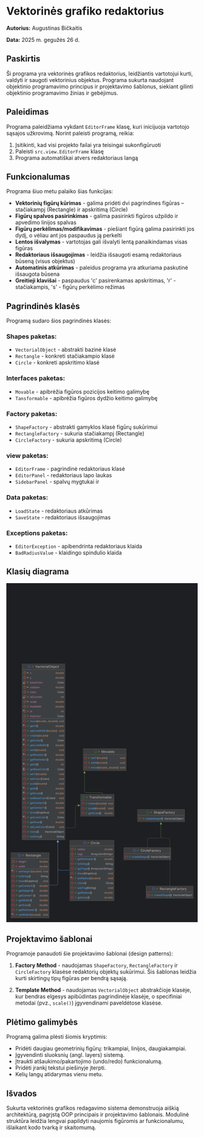 # Vektorinės grafiko redaktorius

**Autorius:** Augustinas Bičkaitis 

**Data:** 2025 m. gegužės 26 d.

## Paskirtis

Ši programa yra vektorinės grafikos redaktorius, leidžiantis vartotojui kurti, valdyti ir saugoti vektorinius objektus. Programa sukurta naudojant objektinio programavimo principus ir projektavimo šablonus, siekiant gilinti objektinio programavimo žinias ir gebėjimus.

## Paleidimas

Programa paleidžiama vykdant `EditorFrame` klasę, kuri inicijuoja vartotojo sąsajos užkrovimą. Norint paleisti programą, reikia:

1. Įsitikinti, kad visi projekto failai yra teisingai sukonfigūruoti
2. Paleisti `src.view.EditorFrame` klasę
3. Programa automatiškai atvers redaktoriaus langą

## Funkcionalumas

Programa šiuo metu palaiko šias funkcijas:

- **Vektorinių figūrų kūrimas** - galima pridėti dvi pagrindines figūras – stačiakampį (Rectangle) ir apskritimą (Circle)
- **Figūrų spalvos pasirinkimas** - galima pasirinkti figūros užpildo ir apvedimo linijos spalvas
- **Figūrų perkėlimas/modifikavimas** - piešiant figūrą galima pasirinkti jos dydį, o vėliau ant jos paspaudus ją perkelti
- **Lentos išvalymas** - vartotojas gali išvalyti lentą panaikindamas visas figūras
- **Redaktoriaus išsaugojimas** - leidžia išsaugoti esamą redaktoriaus būseną (visus objektus)
- **Automatinis atkūrimas** - paleidus programa yra atkuriama paskutinė išsaugota būsena
- **Greitieji klavišai** - paspaudus 'c' pasirenkamas apskritimas, 'r' - stačiakampis, 's' - figūrų perkėlimo režimas

## Pagrindinės klasės

Programą sudaro šios pagrindinės klasės:

### Shapes paketas:
- `VectorialObject` - abstrakti bazinė klasė
- `Rectangle` - konkreti stačiakampio klasė
- `Circle` - konkreti apskritimo klasė

### Interfaces paketas:
- `Movable` - apibrėžia figūros pozicijos keitimo galimybę
- `Tansformable` - apibrėžia figūros dydžio keitimo galimybę

### Factory paketas:
- `ShapeFactory` - abstrakti gamyklos klasė figūrų sukūrimui
- `RectangleFactory` - sukuria stačiakampį (Rectangle)
- `CircleFactory` - sukuria apskritimą (Circle)

### view paketas:
- `EditorFrame` - pagrindinė redaktoriaus klasė
- `EditorPanel` - redaktoriaus lapo laukas
- `SidebarPanel` - spalvų mygtukai ir 

### Data paketas:
- `LoadState` - redaktoriaus atkūrimas
- `SaveState` - redaktoriaus išsaugojimas

### Exceptions paketas:
- `EditorException` - apibendrinta redaktoriaus klaida
- `BadRadiusValue` - klaidingo spindulio klaida

## Klasių diagrama
![image](UMLclass.png)
## Projektavimo šablonai

Programoje panaudoti šie projektavimo šablonai (design patterns):

1. **Factory Method** - naudojamas `ShapeFactory`, `RectangleFactory` ir `CircleFactory` klasėse redaktorių objektų sukūrimui. Šis šablonas leidžia kurti skirtingų tipų figūras per bendrą sąsają.

2. **Template Method** - naudojamas `VectorialObject` abstrakčioje klasėje, kur bendras elgesys apibūdintas pagrindinėje klasėje, o specifiniai metodai (pvz., `scale()`) įgyvendinami paveldėtose klasėse.

## Plėtimo galimybės

Programą galima plėsti šiomis kryptimis:

- Pridėti daugiau geometrinių figūrų: trikampiai, linijos, daugiakampiai.
- Įgyvendinti sluoksnių (angl. layers) sistemą.
- Įtraukti atšaukimo/pakartojimo (undo/redo) funkcionalumą.
- Pridėti įrankį tekstui piešinyje įterpti.
- Kelių langų atidarymas vienu metu.

## Išvados

Sukurta vektorinės grafikos redagavimo sistema demonstruoja aiškią architektūrą, pagrįstą OOP principais ir projektavimo šablonais. Modulinė struktūra leidžia lengvai papildyti naujomis figūromis ar funkcionalumu, išlaikant kodo tvarką ir skaitomumą.